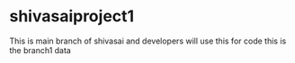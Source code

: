 # shivasaiproject1
This is main branch of shivasai and developers will use this for code
this is the branch1 data
